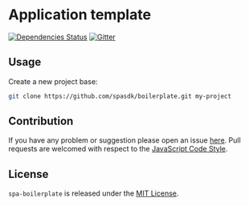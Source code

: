 Application template
====================

[![Dependencies Status](https://img.shields.io/david/spasdk/boilerplate.svg?style=flat-square)](https://david-dm.org/spasdk/boilerplate)
[![Gitter](https://img.shields.io/badge/gitter-join%20chat-blue.svg?style=flat-square)](https://gitter.im/DarkPark/spasdk)


## Usage ##

Create a new project base:

```bash
git clone https://github.com/spasdk/boilerplate.git my-project
```


## Contribution ##

If you have any problem or suggestion please open an issue [here](https://github.com/spasdk/boilerplate/issues).
Pull requests are welcomed with respect to the [JavaScript Code Style](https://github.com/DarkPark/jscs).


## License ##

`spa-boilerplate` is released under the [MIT License](license.md).
